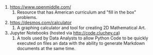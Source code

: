 1. https://www.openmiddle.com/
	1. Resource that has American curriculum and "fill in the box" problems.
2. https://desmos.com/calculator
	1. A graphing calculator and tool for creating 2D Mathematical Art.
3. Jupyter Notebooks (hosted via http://code.cluchey.ca)
	1. A tools used by Data Analysts to allow Python Code to be quickly executed on files an data with the ability to generate Markdown documents at the same time.